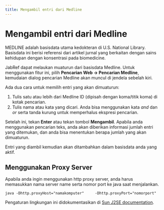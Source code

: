 ```yaml
---
title: Mengambil entri dari Medline
---
```


# Mengambil entri dari Medline

MEDLINE adalah basisdata utama kedokteran di U.S. National Library. Basisdata ini berisi referensi dari artikel jurnal yang berkaitan dengan sains kehidupan dengan konsentrasi pada biomedicine.

JabRef dapat melaukan muaturun dari basisdata Medline. Untuk menggunakan fitur ini, pilih **Pencarian Web -&gt; Pencarian Medline**, kemudaian dialog pencarian Medline akan muncul di jendela sebelah kiri.

Ada dua cara untuk memilih entri yang akan dimuaturun:

1.  Tulis satu atau lebih dari Medline ID (dipisah dengan koma/titik koma) di kotak pencarian.
2.  Tulis nama atau kata yang dicari. Anda bisa menggunakan kata *and* dan *or* serta tanda kurung untuk memperhalus ekspresi pencarian.

Setelah ini, tekan **Enter** atau tekan tombol **Mengambil**. Apabila anda menggunakan pencarian teks, anda akan diberikan informasi jumlah entri yang ditemukan, dan anda bisa menentukan berapa jumlah yang akan dimuaturun.

Entri yang diambil kemudian akan ditambahkan dalam basisdata anda yang aktif.

## Menggunakan Proxy Server

Apabila anda ingin menggunakan http proxy server, anda harus memasukkan nama server name serta nomor port ke java saat menjalankan.

`java -Dhttp.proxyHost="namakomputer"     -Dhttp.proxyPort="nomorport"`

Pengaturan lingkungan ini didokumentasikan di [Sun J2SE documentation](http://docs.oracle.com/javase/1.4.2/docs/guide/net/properties.html).
